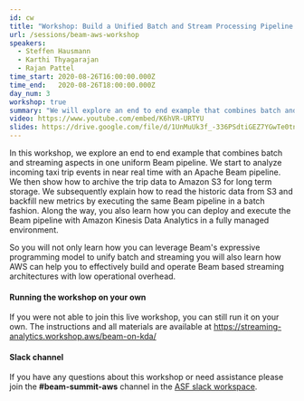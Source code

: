 ```yaml
---
id: cw
title: "Workshop: Build a Unified Batch and Stream Processing Pipeline with Apache Beam on AWS"
url: /sessions/beam-aws-workshop
speakers:
  - Steffen Hausmann
  - Karthi Thyagarajan
  - Rajan Pattel
time_start: 2020-08-26T16:00:00.000Z
time_end:   2020-08-26T18:00:00.000Z
day_num: 3
workshop: true
summary: "We will explore an end to end example that combines batch and streaming aspects in one uniform Beam pipeline, and deploy it to a fully managed environment with Amazon Kinesis Data Analytics."
video: https://www.youtube.com/embed/K6hVR-URTYU
slides: https://drive.google.com/file/d/1UnMuUk3f_-336PSdtiGEZ7YGwTe0tnaH/view?usp=sharing
---
```


In this workshop, we explore an end to end example that combines batch and streaming aspects in one uniform Beam pipeline. We start to analyze incoming taxi trip events in near real time with an Apache Beam pipeline. We then show how to archive the trip data to Amazon S3 for long term storage. We subsequently explain how to read the historic data from S3 and backfill new metrics by executing the same Beam pipeline in a batch fashion. Along the way, you also learn how you can deploy and execute the Beam pipeline with Amazon Kinesis Data Analytics in a fully managed environment.

So you will not only learn how you can leverage Beam's expressive programming model to unify batch and streaming you will also learn how AWS can help you to effectively build and operate Beam based streaming architectures with low operational overhead.



#### Running the workshop on your own
If you were not able to join this live workshop, you can still run it on your own. The instructions and all materials 
are available at https://streaming-analytics.workshop.aws/beam-on-kda/

#### Slack channel
If you have any questions about this workshop or need assistance please join the **#beam-summit-aws** channel in the [ASF slack workspace](https://the-asf.slack.com). 

